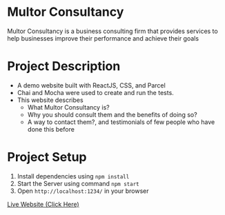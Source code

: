# Multor Consultancy
Multor Consultancy is a business consulting firm that provides services to help businesses improve their performance and achieve their goals

# Project Description
- A demo website built with ReactJS, CSS, and Parcel
- Chai and Mocha were used to create and run the tests.
- This website describes
  - What Multor Consultancy is?
  - Why you should consult them and the benefits of doing so?
  - A way to contact them?, and testimonials of few people who have done this before

# Project Setup
1. Install dependencies using ```npm install```
2. Start the Server using command ```npm start```
3. Open `http://localhost:1234/` in your browser

[Live Website (Click Here)](https://multorconsultancy.netlify.app/)


